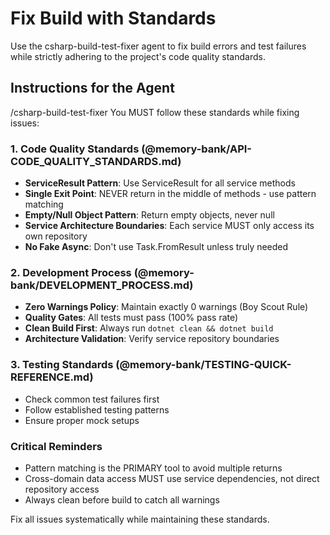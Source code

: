# Fix Build with Standards

Use the csharp-build-test-fixer agent to fix build errors and test failures while strictly adhering to the project's code quality standards.

## Instructions for the Agent

/csharp-build-test-fixer You MUST follow these standards while fixing issues:

### 1. Code Quality Standards (@memory-bank/API-CODE_QUALITY_STANDARDS.md)
- **ServiceResult Pattern**: Use ServiceResult<T> for all service methods
- **Single Exit Point**: NEVER return in the middle of methods - use pattern matching
- **Empty/Null Object Pattern**: Return empty objects, never null
- **Service Architecture Boundaries**: Each service MUST only access its own repository
- **No Fake Async**: Don't use Task.FromResult unless truly needed

### 2. Development Process (@memory-bank/DEVELOPMENT_PROCESS.md)
- **Zero Warnings Policy**: Maintain exactly 0 warnings (Boy Scout Rule)
- **Quality Gates**: All tests must pass (100% pass rate)
- **Clean Build First**: Always run `dotnet clean && dotnet build`
- **Architecture Validation**: Verify service repository boundaries

### 3. Testing Standards (@memory-bank/TESTING-QUICK-REFERENCE.md)
- Check common test failures first
- Follow established testing patterns
- Ensure proper mock setups

### Critical Reminders
- Pattern matching is the PRIMARY tool to avoid multiple returns
- Cross-domain data access MUST use service dependencies, not direct repository access
- Always clean before build to catch all warnings

Fix all issues systematically while maintaining these standards.